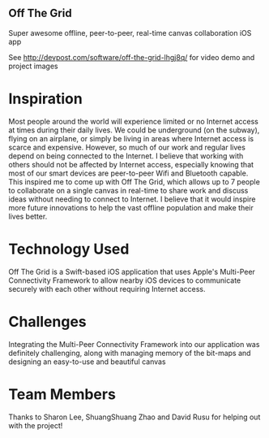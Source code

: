 ## Off The Grid

Super awesome offline, peer-to-peer, real-time canvas collaboration iOS app

See http://devpost.com/software/off-the-grid-lhgj8q/ for video demo and project images

# Inspiration

Most people around the world will experience limited or no Internet access at times during their daily lives. We could be underground (on the subway), flying on an airplane, or simply be living in areas where Internet access is scarce and expensive. However, so much of our work and regular lives depend on being connected to the Internet. I believe that working with others should not be affected by Internet access, especially knowing that most of our smart devices are peer-to-peer Wifi and Bluetooth capable. This inspired me to come up with Off The Grid, which allows up to 7 people to collaborate on a single canvas in real-time to share work and discuss ideas without needing to connect to Internet. I believe that it would inspire more future innovations to help the vast offline population and make their lives better.

# Technology Used

Off The Grid is a Swift-based iOS application that uses Apple's Multi-Peer Connectivity Framework to allow nearby iOS devices to communicate securely with each other without requiring Internet access.

# Challenges

Integrating the Multi-Peer Connectivity Framework into our application was definitely challenging, along with managing memory of the bit-maps and designing an easy-to-use and beautiful canvas

# Team Members

Thanks to Sharon Lee, ShuangShuang Zhao and David Rusu for helping out with the project!
